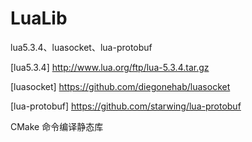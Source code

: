 # LuaLib
 lua5.3.4、luasocket、lua-protobuf

[lua5.3.4] http://www.lua.org/ftp/lua-5.3.4.tar.gz

[luasocket] https://github.com/diegonehab/luasocket

[lua-protobuf] https://github.com/starwing/lua-protobuf

CMake 命令编译静态库
